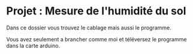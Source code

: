 # Projet : Mesure de l'humidité du sol
Dans ce dossier vous trouvez le cablage mais aussi le programme.

Vous avez seulement a brancher comme moi et téléversez le programme dans la carte arduino.
